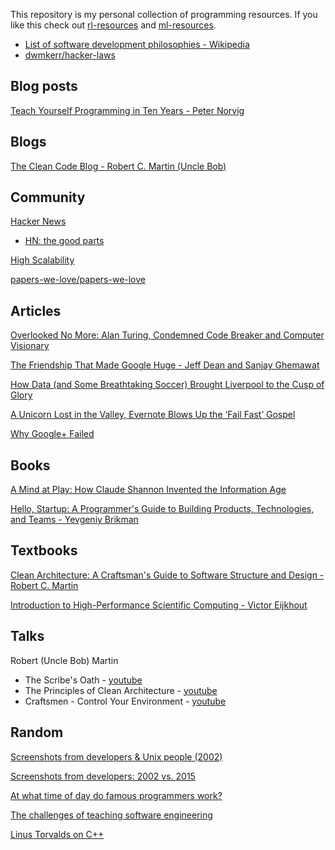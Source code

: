 This repository is my personal collection of programming resources.  If you like this check out [rl-resources](https://github.com/ADGEfficiency/rl-resources) and [ml-resources](https://github.com/ADGEfficiency/ml-resources).

- [List of software development philosophies - Wikipedia](https://en.wikipedia.org/wiki/List_of_software_development_philosophies)
- [dwmkerr/hacker-laws](https://github.com/dwmkerr/hacker-laws)

## Blog posts

[Teach Yourself Programming in Ten Years - Peter Norvig](http://norvig.com/21-days.html)

## Blogs

[The Clean Code Blog - Robert C. Martin (Uncle Bob)](http://blog.cleancoder.com/)

## Community

[Hacker News](https://news.ycombinator.com/)
- [HN: the good parts](https://danluu.com/hn-comments/)

[High Scalability](http://highscalability.com/all-time-favorites/)

[papers-we-love/papers-we-love](https://github.com/papers-we-love/papers-we-love)

## Articles

[Overlooked No More: Alan Turing, Condemned Code Breaker and Computer Visionary](https://www.nytimes.com/2019/06/05/obituaries/alan-turing-overlooked.html)

[The Friendship That Made Google Huge - Jeff Dean and Sanjay Ghemawat](https://www.newyorker.com/magazine/2018/12/10/the-friendship-that-made-google-huge)

[How Data (and Some Breathtaking Soccer) Brought Liverpool to the Cusp of Glory](https://www.nytimes.com/2019/05/22/magazine/soccer-data-liverpool.html)

[A Unicorn Lost in the Valley, Evernote Blows Up the ‘Fail Fast’ Gospel](https://www.nytimes.com/2019/06/28/business/evernote-what-happened.html)

[Why Google+ Failed](https://onezero.medium.com/why-google-failed-4b9db05b973b)

## Books

[A Mind at Play: How Claude Shannon Invented the Information Age](https://www.amazon.com/Mind-Play-Shannon-Invented-Information/dp/1476766681)

[Hello, Startup: A Programmer's Guide to Building Products, Technologies, and Teams - Yevgeniy Brikman](https://www.amazon.co.uk/gp/product/B016YZWDA4/ref=ppx_yo_dt_b_d_asin_title_o01?ie=UTF8&psc=1)

## Textbooks

[Clean Architecture: A Craftsman's Guide to Software Structure and Design - Robert C. Martin](https://www.goodreads.com/book/show/18043011-clean-architecture)

[Introduction to High-Performance Scientific Computing - Victor Eijkhout](http://pages.tacc.utexas.edu/~eijkhout/istc/html/index.html)

## Talks

Robert (Uncle Bob) Martin
- The Scribe's Oath - [youtube](https://www.youtube.com/watch?v=X31Jc6HQUcs)
- The Principles of Clean Architecture - [youtube](https://www.youtube.com/watch?v=o_TH-Y78tt4)
- Craftsmen - Control Your Environment - [youtube](https://www.youtube.com/watch?v=NZNhtYVb6H8)

## Random

[Screenshots from developers & Unix people (2002)](https://anders.unix.se/2015/10/28/screenshots-from-developers--unix-people-2002/)

[Screenshots from developers: 2002 vs. 2015](https://anders.unix.se/2015/12/10/screenshots-from-developers--2002-vs.-2015/)

[At what time of day do famous programmers work?](https://ivan.bessarabov.com/blog/famous-programmers-work-time)

[The challenges of teaching software engineering](https://www.sicpers.info/2019/07/the-challenges-of-teaching-software-engineering/)

[Linus Torvalds on C++](http://harmful.cat-v.org/software/c++/linus)
